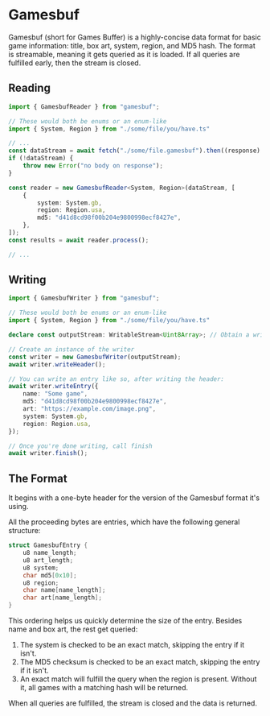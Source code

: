 # Gamesbuf

Gamesbuf (short for Games Buffer) is a highly-concise data format for basic game information: title, box art, system, region, and MD5 hash. The format is streamable, meaning it gets queried as it is loaded. If all queries are fulfilled early, then the stream is closed.

## Reading

```ts
import { GamesbufReader } from "gamesbuf";

// These would both be enums or an enum-like
import { System, Region } from "./some/file/you/have.ts"

// ...
const dataStream = await fetch("./some/file.gamesbuf").then((response) => response.body);
if (!dataStream) {
	throw new Error("no body on response");
}

const reader = new GamesbufReader<System, Region>(dataStream, [
	{
		system: System.gb,
		region: Region.usa,
		md5: "d41d8cd98f00b204e9800998ecf8427e",
	},
]);
const results = await reader.process();

// ...
```

## Writing

```ts
import { GamesbufWriter } from "gamesbuf";

// These would both be enums or an enum-like
import { System, Region } from "./some/file/you/have.ts"

declare const outputStream: WritableStream<Uint8Array>; // Obtain a writable stream.

// Create an instance of the writer
const writer = new GamesbufWriter(outputStream);
await writer.writeHeader();

// You can write an entry like so, after writing the header:
await writer.writeEntry({
	name: "Some game",
	md5: "d41d8cd98f00b204e9800998ecf8427e",
	art: "https://example.com/image.png",
	system: System.gb,
	region: Region.usa,
});

// Once you're done writing, call finish
await writer.finish();
```

## The Format

It begins with a one-byte header for the version of the Gamesbuf format it's using.

All the proceeding bytes are entries, which have the following general structure:
```c
struct GamesbufEntry {
	u8 name_length;
	u8 art_length;
	u8 system;
	char md5[0x10];
	u8 region;
	char name[name_length];
	char art[name_length];
}
```

This ordering helps us quickly determine the size of the entry. Besides name and box art, the rest get queried:
1. The system is checked to be an exact match, skipping the entry if it isn't.
2. The MD5 checksum is checked to be an exact match, skipping the entry if it isn't.
3. An exact match will fulfill the query when the region is present. Without it, all games with a matching hash will be returned.

When all queries are fulfilled, the stream is closed and the data is returned.
